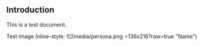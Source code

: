 ## Introduction

This is a test document.

Test image
Inline-style: 
![](media/persona.png =136x216?raw=true "Name")